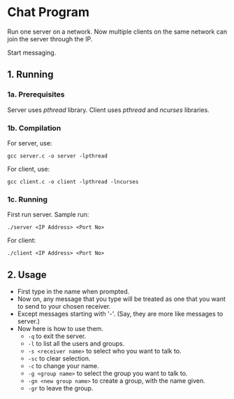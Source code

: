 # Chat Program
Run one server on a network. Now multiple clients on the same network can join the server through the IP.

Start messaging.
## 1. Running
### 1a. Prerequisites
Server uses _pthread_ library.
Client uses _pthread_ and _ncurses_ libraries.
### 1b. Compilation
For server, use:

`gcc server.c -o server -lpthread`

For client, use:

`gcc client.c -o client -lpthread -lncurses`

### 1c. Running
First run server. Sample run:

`./server <IP Address> <Port No>`

For client:

`./client <IP Address> <Port No>`

## 2. Usage

- First type in the name when prompted.
- Now on, any message that you type will be treated as one that you want to send to your chosen receiver.
- Except messages starting with '-'. (Say, they are more like messages to server.)
- Now here is how to use them.
  - `-q` to exit the server.
  - `-l` to list all the users and groups.
  - `-s <receiver name>` to select who you want to talk to.
  - `-sc` to clear selection.
  - `-c` to change your name.
  - `-g <group name>` to select the group you want to talk to.
  - `-gn <new group name>` to create a group, with the name given.
  - `-gr` to leave the group.

